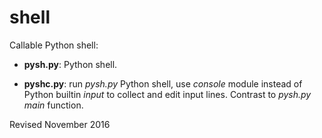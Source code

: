 
shell
=====

Callable Python shell:

- **pysh.py**: Python shell. 

- **pyshc.py**: run *pysh.py* Python shell, use *console*
  module instead of Python builtin *input* to collect and edit
  input lines.  Contrast to *pysh.py* *main* function.

Revised November 2016
